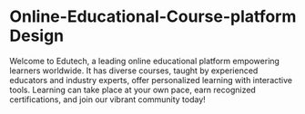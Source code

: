 # Online-Educational-Course-platform Design
Welcome to Edutech, a leading online educational platform empowering learners worldwide. It has diverse courses, taught by experienced educators and industry experts, offer personalized learning with interactive tools. Learning can take place at your own pace, earn recognized certifications, and join our vibrant community today!
